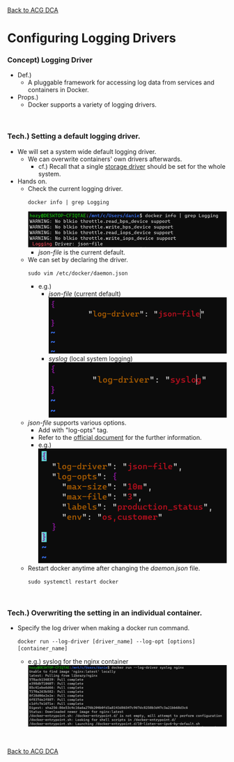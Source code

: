 [Back to ACG DCA](../main.md)

# Configuring Logging Drivers

### Concept) Logging Driver
- Def.)
  - A pluggable framework for accessing log data from services and containers in Docker.
- Props.)
  - Docker supports a variety of logging drivers.

<br>

### Tech.) Setting a default logging driver.
- We will set a system wide default logging driver.
  - We can overwrite containers' own drivers afterwards.
    - cf.) Recall that a single [storage driver](../02_04/note.md#concept-storage-driver) should be set for the whole system.
- Hands on.
  - Check the current logging driver.
    ```
    docker info | grep Logging
    ```
    ![](images/001.png)
    - *json-file* is the current default.
  - We can set by declaring the driver.
    ```
    sudo vim /etc/docker/daemon.json
    ```
    - e.g.)
      - *json-file* (current default)
        ![](images/002.png)
      - *syslog* (local system logging)
        ![](images/003.png)
  - *json-file* supports various options.
    - Add with "log-opts" tag.
    - Refer to the [official document](https://docs.docker.com/config/containers/logging/configure/) for the further information.
    - e.g.)   
      ![](images/004.png)
  - Restart docker anytime after changing the *daemon.json* file.
    ```
    sudo systemctl restart docker
    ```

<br>

### Tech.) Overwriting the setting in an individual container.
- Specify the log driver when making a docker run command.
  ```
  docker run --log-driver [driver_name] --log-opt [options] [container_name]
  ```
  - e.g.) syslog for the nginx container
    ![](images/005.png)

<br>

[Back to ACG DCA](../main.md)